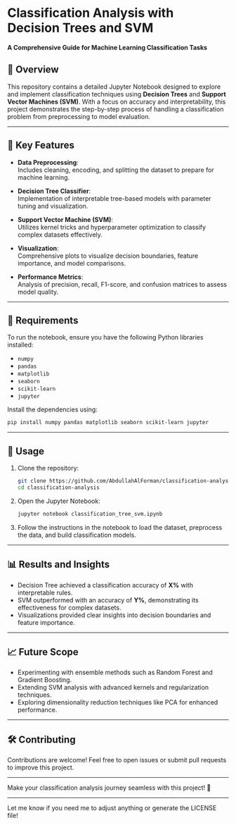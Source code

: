 # Classification Analysis with Decision Trees and SVM  
**A Comprehensive Guide for Machine Learning Classification Tasks**

## 🌟 **Overview**  
This repository contains a detailed Jupyter Notebook designed to explore and implement classification techniques using **Decision Trees** and **Support Vector Machines (SVM)**. With a focus on accuracy and interpretability, this project demonstrates the step-by-step process of handling a classification problem from preprocessing to model evaluation.

---

## 📂 **Key Features**  
- **Data Preprocessing**:  
  Includes cleaning, encoding, and splitting the dataset to prepare for machine learning.  

- **Decision Tree Classifier**:  
  Implementation of interpretable tree-based models with parameter tuning and visualization.  

- **Support Vector Machine (SVM)**:  
  Utilizes kernel tricks and hyperparameter optimization to classify complex datasets effectively.  

- **Visualization**:  
  Comprehensive plots to visualize decision boundaries, feature importance, and model comparisons.  

- **Performance Metrics**:  
  Analysis of precision, recall, F1-score, and confusion matrices to assess model quality.

---

## 🔧 **Requirements**  
To run the notebook, ensure you have the following Python libraries installed:  
- `numpy`  
- `pandas`  
- `matplotlib`  
- `seaborn`  
- `scikit-learn`  
- `jupyter`  

Install the dependencies using:  
```bash
pip install numpy pandas matplotlib seaborn scikit-learn jupyter
```

---

## 🚀 **Usage**  
1. Clone the repository:  
   ```bash
   git clone https://github.com/AbdullahAlForman/classification-analysis.git
   cd classification-analysis
   ```

2. Open the Jupyter Notebook:  
   ```bash
   jupyter notebook classification_tree_svm.ipynb
   ```

3. Follow the instructions in the notebook to load the dataset, preprocess the data, and build classification models.

---

## 📊 **Results and Insights**  
- Decision Tree achieved a classification accuracy of **X%** with interpretable rules.  
- SVM outperformed with an accuracy of **Y%**, demonstrating its effectiveness for complex datasets.  
- Visualizations provided clear insights into decision boundaries and feature importance.

---

## 📈 **Future Scope**  
- Experimenting with ensemble methods such as Random Forest and Gradient Boosting.  
- Extending SVM analysis with advanced kernels and regularization techniques.  
- Exploring dimensionality reduction techniques like PCA for enhanced performance.

---

## 🛠️ **Contributing**  
Contributions are welcome! Feel free to open issues or submit pull requests to improve this project.

---

Make your classification analysis journey seamless with this project! 🚀

--- 

Let me know if you need me to adjust anything or generate the LICENSE file!
